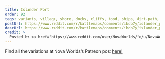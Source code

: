 ```yaml
---
title: Islander Port
order: 92
tags: variants, village, shore, docks, cliffs, food, ships, dirt-path, buildings, water, trees, grass, day, variant:orcish-architecture, variant:rocky-terrain, variant:sunset, variant:propless, variant:night, artist:novaworlds
postUrl: https://www.reddit.com/r/battlemaps/comments/ibdp7y/islander_port_battlemap_44x75/
descUrl: https://www.reddit.com/r/battlemaps/comments/ibdp7y/islander_port_battlemap_44x75/g1uo2u7/
credit: >
  Posted by <a href="https://www.reddit.com/user/NovaWorlds/">/u/NovaWorlds</a> to <a href="https://www.reddit.com/r/battlemaps/">/r/battlemaps</a> in Aug, 2020. <br/> Please support the artist on <a href="https://www.patreon.com/novaworlds/posts">Patreon</a>, as well as follow them on <a href="https://twitter.com/WorldsNova">Twitter</a>, <a href="https://www.instagram.com/novaworlds/">Instagram</a>
---
```

Find all the variations at Nova Worlds's Patreon post <a href="https://www.patreon.com/posts/islander-port-40490219" title="Islander Port by Nova Worlds on Patreon">here!</a>
